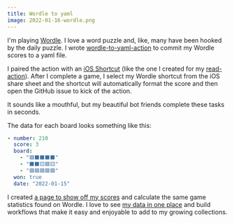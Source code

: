 ```yaml
---
title: Wordle to yaml
image: 2022-01-16-wordle.png
---
```


I'm playing [Wordle](https://www.powerlanguage.co.uk/wordle/). I love a word puzzle and, like, many have been hooked by the daily puzzle. I wrote [wordle-to-yaml-action](https://github.com/katydecorah/wordle-to-yaml-action) to commit my Wordle scores to a yaml file.

I paired the action with an [iOS Shortcut](https://apps.apple.com/us/app/shortcuts/id915249334) (like the one I created for my [read-action](/code/read/#pair-it-with-an-ios-shortcut)). After I complete a game, I select my Wordle shortcut from the iOS share sheet and the shortcut will automatically format the score and then open the GitHub issue to kick of the action.

It sounds like a mouthful, but my beautiful bot friends complete these tasks in seconds.

The data for each board looks something like this:

```yaml
- number: 210
  score: 3
  board:
    - "🟩⬛⬛⬛⬛"
    - "⬛⬛🟨🟩🟨"
    - "🟩🟩🟩🟩🟩"
  won: true
  date: "2022-01-15"
```

I created [a page to show off my scores](https://katydecorah.com/has/played/#wordle) and calculate the same game statistics found on Wordle. I love to see [my data in one place](https://katydecorah.com/has/) and build workflows that make it easy and enjoyable to add to my growing collections.
